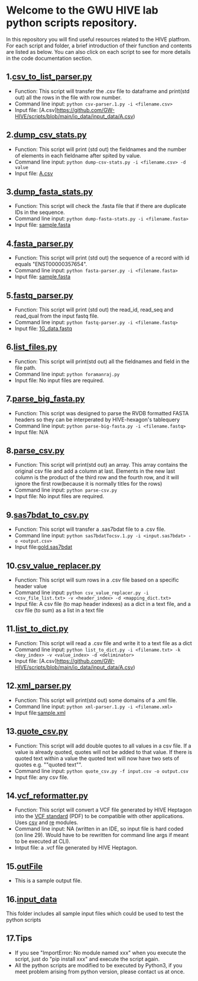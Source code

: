# Welcome to the GWU HIVE lab python scripts repository.
In this repository you will find useful resources related to the HIVE platfrom. For each script and folder, a brief introduction of their function and contents are listed as below. You can also click on each script to see for more details in the code documentation section.

## 1.[csv_to_list_parser.py](https://github.com/GW-HIVE/scripts/blob/main/python/csv-parser.1.py)
* Function: This script will transfer the .csv file to dataframe and print(std out) all the rows in the file with row number.
* Command line input: `python csv-parser.1.py -i <filename.csv>`
* Input file:	[A.csv]https://github.com/GW-HIVE/scripts/blob/main/io_data/input_data/A.csv)

## 2.[dump_csv_stats.py](https://github.com/GW-HIVE/scripts/blob/main/python/dump-csv-stats.py)
* Function: This script will print (std out) the fieldnames and the number of elements in each fieldname after spited by value.
* Command line input: `python dump-csv-stats.py -i <filename.csv> -d value`
* Input file:	[A.csv](https://github.com/GW-HIVE/scripts/blob/main/io_data/input_data/A.csv)

## 3.[dump_fasta_stats.py](https://github.com/GW-HIVE/scripts/blob/main/python/dump-fasta-stats.py)
* Function: This script will check the .fasta file that if there are duplicate IDs in the sequence.
* Command line input: `python dump-fasta-stats.py -i <filename.fasta>`
* Input file:	[sample.fasta](https://github.com/GW-HIVE/scripts/blob/main/io_data/input_data/sample.fasta)

## 4.[fasta_parser.py](https://github.com/GW-HIVE/scripts/blob/main/python/fasta-parser.py)
* Function: This script will print (std out) the sequence of a record with id equals "ENST00000357654".
* Command line input: `python fasta-parser.py -i <filename.fasta>`
* Input file:	[sample.fasta](https://github.com/GW-HIVE/scripts/blob/main/io_data/input_data/sample.fasta)

## 5.[fastq_parser.py](https://github.com/GW-HIVE/scripts/blob/main/python/fastq-parser.py)
* Function: This script will print (std out) the read_id, read_seq and read_qual from the input fastq file.
* Command line input: `python fastq-parser.py -i <filename.fastq>`
* Input file:	[1G_data.fastq](https://github.com/GW-HIVE/scripts/blob/main/io_data/input_data/1G_data.fastq)

## 6.[list_files.py](https://github.com/GW-HIVE/scripts/blob/main/python/foramanraj.1.py)
* Function: This script will print(std out) all the fieldnames and field in the file path.
* Command line input: `python foramanraj.py`
* Input file:	No input files are required.

## 7.[parse_big_fasta.py](https://github.com/GW-HIVE/scripts/blob/main/python/parse-big-fasta.py)
* Function: This script was designed to parse the RVDB formatted FASTA headers so they can be interperated by HIVE-hexagon's tablequery
* Command line input: `python parse-big-fasta.py -i <filename.fastq>`
* Input file: N/A

## 8.[parse_csv.py](https://github.com/GW-HIVE/scripts/blob/parse_csv.py)
* Function: This script will print(std out) an array. This array contains the original csv file and add a column at last. Elements in the new last column is the product of the third row and the fourth row, and it will ignore the first row(because it is normally titles for the rows)
* Command line input: `python parse-csv.py`
* Input file:	No input files are required.

## 9.[sas7bdat_to_csv.py](https://github.com/GW-HIVE/scripts/blob/main/python/sas7bdat_to_csv.py)
* Function: This script will transfer a .sas7bdat file to a .csv file.
* Command line input: `python sas7bdatTocsv.1.py -i <input.sas7bdat> -o <output.csv>`
* Input file:[gold.sas7bdat](https://github.com/GW-HIVE/scripts/blob/main/io_data/input_data/gold.sas7bdat)

## 10.[csv_value_replacer.py](https://github.com/GW-HIVE/scripts/blob/main/python/sas7bdat_to_csv.py)
* Function: This script will sum rows in a .csv file based on a specific header value
* Command line input: `python csv_value_replacer.py -i <csv_file_list.txt> -v <header_index> -d <mapping_dict.txt>`
* Input file: A csv file (to map header indexes) as a dict in a text file, and a csv file (to sum) as a list in a text file

## 11.[list_to_dict.py](https://github.com/GW-HIVE/scripts/blob/main/python/sas7bdat_to_csv.py)
* Function: This script will read a .csv file and write it to a text file as a dict
* Command line input: `python list_to_dict.py -i <filename.txt> -k <key_index> -v <value_index> -d <deliminator>`
* Input file:	[A.csv]https://github.com/GW-HIVE/scripts/blob/main/io_data/input_data/A.csv)

## 12.[xml_parser.py](https://github.com/GW-HIVE/scripts/blob/main/python/xml_parser.py)
* Function:	This script will print(std out) some domains of a .xml file.
* Command line input: `python xml-parser.1.py -i <filename.xml>`
* Input file:[sample.xml](https://github.com/GW-HIVE/scripts/blob/main/io_data/input_data/sample.xml)

## 13.[quote_csv.py](https://github.com/GW-HIVE/scripts/blob/main/python/quote_csv.py)
* Function:	This script will add double quotes to all values in a csv file. If a value is already quoted, quotes will not be added to that value. If there is quoted text within a value the quoted text will now have two sets of quotes e.g. ""quoted text"".
* Command line input: `python quote_csv.py -f input.csv -o output.csv`
* Input file: any csv file.

## 14.[vcf_reformatter.py](https://github.com/GW-HIVE/scripts/blob/main/python/VCFReformatter.py)
* Function: This script will convert a VCF file generated by HIVE Heptagon into the [VCF standard](https://samtools.github.io/hts-specs/VCFv4.2.pdf) (PDF) to be compatible with other applications. Uses [csv](https://github.com/python/cpython/blob/3.9/Lib/csv.py) and [re](https://github.com/python/cpython/blob/3.9/Lib/re.py) modules.
* Command line input: NA (written in an IDE, so input file is hard coded (on line 29). Would have to be rewritten for command line args if meant to be executed at CLI).
* Intput file: a .vcf file generated by HIVE Heptagon.

## 15.[outFile](https://github.com/GW-HIVE/scripts/blob/main/io_data/outFile)
* This is a sample output file.

## 16.[input_data](https://github.com/GW-HIVE/scripts/tree/main/io_data/input_data)
This folder includes all sample input files which could be used to test the python scripts

## 17.Tips
* If you see "ImportError: No module named xxx" when you execute the script, just do "pip install xxx" and execute the script again.
* All the python scripts are modified to be executed by Python3, if you meet problem arising from python version, please contact us at once.
